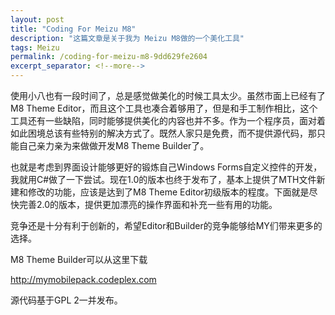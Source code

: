 ```yaml
---
layout: post
title: "Coding For Meizu M8"
description: "这篇文章是关于我为 Meizu M8做的一个美化工具"
tags: Meizu
permalink: /coding-for-meizu-m8-9dd629fe2604
excerpt_separator: <!--more-->
---
```

使用小八也有一段时间了，总是感觉做美化的时候工具太少。虽然市面上已经有了M8 Theme Editor，而且这个工具也凑合着够用了，但是和手工制作相比，这个工具还有一些缺陷，同时能够提供美化的内容也并不多。作为一个程序员，面对着如此困境总该有些特别的解决方式了。既然人家只是免费，而不提供源代码，那只能自己亲力亲为来做做开发M8 Theme Builder了。

也就是考虑到界面设计能够更好的锻炼自己Windows Forms自定义控件的开发，我就用C#做了一下尝试。现在1.0的版本也终于发布了，基本上提供了MTH文件新建和修改的功能，应该是达到了M8 Theme Editor初级版本的程度。下面就是尽快完善2.0的版本，提供更加漂亮的操作界面和补充一些有用的功能。

竞争还是十分有利于创新的，希望Editor和Builder的竞争能够给MY们带来更多的选择。

M8 Theme Builder可以从这里下载

http://mymobilepack.codeplex.com

源代码基于GPL 2一并发布。
<!--more-->